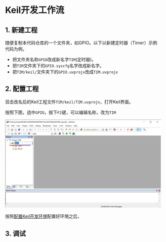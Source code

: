 # Keil开发工作流

## 1. 新建工程

随便复制本代码仓库的一个文件夹，如GPIO。以下以新建定时器（Timer）示例代码为例。

* 把文件夹名称`GPIO`改成新名字`TIM`(定时器)。
* 把`TIM`文件夹下的`GPIO.syscfg`名字改成新名字。
* 把`TIM/keil/`文件夹下的`GPIO.uvprojx`改成`TIM.uvprojx`

## 2. 配置工程

双击改名后的Keil工程文件`TIM/keil/TIM.uvprojx`，打开Keil界面。

按照下图，选中`GPIO`，按下`F2`键，可以编辑名称，改为`TIM`


![image](./img/002.png)



按照[配置Keil开发环境](/Development_Env/Keil)配置好环境之后，


## 3. 调试

